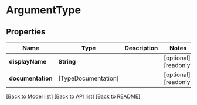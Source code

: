 # ArgumentType

## Properties

Name | Type | Description | Notes
------------ | ------------- | ------------- | -------------
**displayName** | **String** |  | [optional] [readonly] 
**documentation** | [TypeDocumentation] |  | [optional] [readonly] 

[[Back to Model list]](../#documentation-for-models) [[Back to API list]](../#documentation-for-api-endpoints) [[Back to README]](../)


